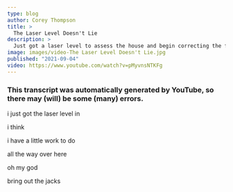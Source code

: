 ```yaml
---
type: blog
author: Corey Thompson
title: >
  The Laser Level Doesn't Lie
description: >
  Just got a laser level to assess the house and begin correcting the foundation.
image: images/video-The Laser Level Doesn't Lie.jpg
published: "2021-09-04"
video: https://www.youtube.com/watch?v=pMyvnsNTKFg
---
```

### This transcript was automatically generated by YouTube, so there may (will) be some (many) errors.

i just got the laser level in

i think

i have a little work to do

all the way over here

oh my god

bring out the jacks
